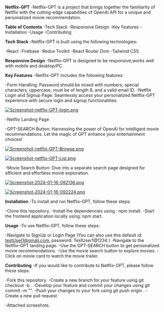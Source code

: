 **Netflix-GPT**
-Netflix-GPT is a project that brings together the familiarity of Netflix with the cutting-edge capabilities of OpenAI API for a unique and personalized movie recommendation.

**Table of Contents**
-Tech Stack
-Responsive Design
-Key Features
-Installation
-Usage
-Contributing

**Tech Stack**
-Netflix-GPT is built using the following technologies:

-React
-Firebase
-Redux Toolkit
-React Router Dom
-Tailwind CSS

**Responsive Design**
-Netflix-GPT is designed to be responsive,works well with mobile and desktop/PC.

**Key Features**
-Netflix-GPT includes the following features:

-Form Handling: Password should be mixed with numbers, special characters, uppercase, must be of length 8, and a valid email ID.
-Netflix Login and Signup Page: Seamlessly access your personalized Netflix-GPT experience with secure login and signup functionalities.

[![Screenshot-netflix-GPT-login.png](https://i.postimg.cc/mr0Tq484/Screenshot-netflix-GPT-login.png)](https://postimg.cc/kVvr6k0Y)

-Netflix Landing Page

-GPT-SEARCH Button: Harnessing the power of OpenAI for intelligent movie recommendations. Let the magic of GPT enhance your entertainment choices!

[![Screenshot-netflix-GPT-Browse.png](https://i.postimg.cc/Z58gZSbZ/Screenshot-netflix-GPT-Browse.png)](https://postimg.cc/NK0b7Z2P)

[![Screenshot-netflix-GPT-List.png](https://i.postimg.cc/bwrTVfZ3/Screenshot-netflix-GPT-List.png)](https://postimg.cc/VJyn5TBC)

-Movie Search Button: Dive into a separate search page designed for efficient and effortless movie exploration.

[![Screenshot-2024-01-16-092136.png](https://i.postimg.cc/LXpjpcsd/Screenshot-2024-01-16-092136.png)](https://postimg.cc/cKFv75YT)

[![Screenshot-2024-01-16-092224.png](https://i.postimg.cc/s2w3jSjV/Screenshot-2024-01-16-092224.png)](https://postimg.cc/TyLzQK5S)

**Installation**
-To install and run Netflix-GPT, follow these steps:

-Clone this repository.
-Install the dependencies using : npm install.
-Start the frontend application locally using: npm start.

**Usage**
-To use Netflix-GPT, follow these steps:

-Navigate to SignUp or Login Page (You can also use this default id: testUser1@gmail.com, password: TestUser1@1234 )
-Navigate to the Netflix-GPT landing page.
-Use the GPT-SEARCH button to get personalized movie recommendations.
-Use the movie search button to explore movies.
-Click on movie card to watch the movie trailer.

**Contributing**
-If you would like to contribute to Netflix-GPT, please follow these steps:

-Fork this repository.
-Create a new branch for your feature using git checkout -b <feature-name>.
-Develop your feature and commit your changes using git commit -m "<commit-message>".
-Push your changes to your fork using git push origin <feature-name>.
-Create a new pull request.

-Attached screeshots.


